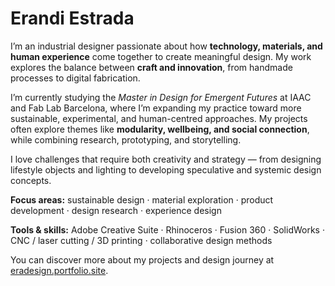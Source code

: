 # Erandi Estrada

I’m an industrial designer passionate about how **technology, materials, and human experience** come together to create meaningful design. My work explores the balance between **craft and innovation**, from handmade processes to digital fabrication.

I’m currently studying the *Master in Design for Emergent Futures* at IAAC and Fab Lab Barcelona, where I’m expanding my practice toward more sustainable, experimental, and human-centred approaches. My projects often explore themes like **modularity, wellbeing, and social connection**, while combining research, prototyping, and storytelling.

I love challenges that require both creativity and strategy — from designing lifestyle objects and lighting to developing speculative and systemic design concepts.

**Focus areas:** sustainable design · material exploration · product development · design research · experience design

**Tools & skills:** Adobe Creative Suite · Rhinoceros · Fusion 360 · SolidWorks · CNC / laser cutting / 3D printing · collaborative design methods

You can discover more about my projects and design journey at [eradesign.portfolio.site](https://eradesign.portfolio.site/).
